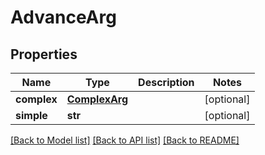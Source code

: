 # AdvanceArg

## Properties
Name | Type | Description | Notes
------------ | ------------- | ------------- | -------------
**complex** | [**ComplexArg**](ComplexArg.md) |  | [optional] 
**simple** | **str** |  | [optional] 

[[Back to Model list]](README.md#documentation-for-models) [[Back to API list]](README.md#documentation-for-api-endpoints) [[Back to README]](README.md)


